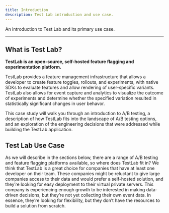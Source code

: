 ```yaml
---
title: Introduction
description: Test Lab introduction and use case.
---
```


An introduction to Test Lab and its primary use case.

---

## What is Test Lab?

**TestLab is an open-source, self-hosted feature flagging and experimentation platform.**

TestLab provides a feature management infrastructure that allows a developer to create feature toggles, rollouts, and experiments, with native SDKs to evaluate features and allow rendering of user-specific variants. TestLab also allows for event capture and analytics to visualize the outcome of experiments and determine whether the specified variation resulted in statistically significant changes in user behavor.

This case study will walk you through an introduction to A/B testing, a description of how TestLab fits into the landscape of A/B testing options, and an exploration of the engineering decisions that were addressed while building the TestLab application.

## Test Lab Use Case

As we will describe in the sections below, there are a range of A/B testing and feature flagging platforms available, so where does TestLab fit in? We think that TestLab is a great choice for companies that have at least one developer on their team. These companies might be reluctant to give large companies access to their data and would prefer a self-hosted solution, and they’re looking for easy deployment to their virtual private servers. This company is experiencing enough growth to be interested in making data-driven decisions, but they’re not yet collecting their own event data. In essence, they’re looking for flexibility, but they don’t have the resources to build a solution from scratch.
